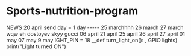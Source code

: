 # Sports-nutrition-program
NEWS
20 april
send day = 1 day
----- 25 marchhhh 
26 march
27 march 
wqw 
eh
dostoyev 
skyy
gucci 
06 april 
21 april
25 april
26 april
27 april
01 may
07 may
9 may
IGHT_PIN = 18 
__def turn_light_on(): 
, GPIO.lights) print("Light turned ON")

